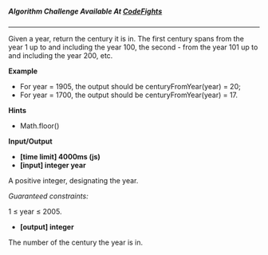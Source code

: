 


##### Algorithm Challenge Available At [CodeFights](https://codefights.com/arcade/intro/level-1/egbueTZRRL5Mm4TXN)
---
Given a year, return the century it is in. The first century spans from the year 1 up to and including the year 100, the second - from the year 101 up to and including the year 200, etc.

**Example**

- For year = 1905, the output should be
centuryFromYear(year) = 20;
- For year = 1700, the output should be
centuryFromYear(year) = 17.

**Hints**
-   Math.floor()

**Input/Output**

- **[time limit] 4000ms (js)**
- **[input] integer year**

A positive integer, designating the year.

*Guaranteed constraints:* 

1 ≤ year ≤ 2005.

- **[output] integer**

The number of the century the year is in.